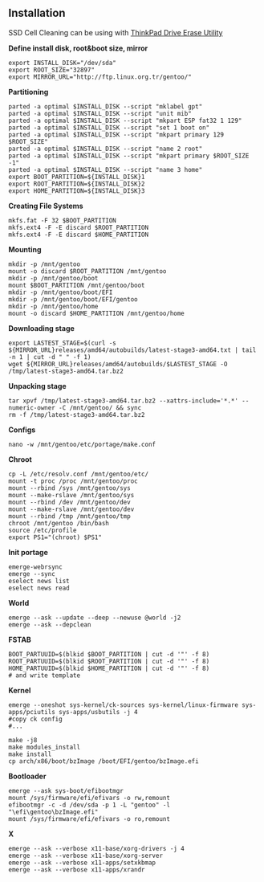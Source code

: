 ## Installation

SSD Cell Cleaning can be using with [ThinkPad Drive Erase Utility](https://pcsupport.lenovo.com/tr/tr/downloads/ds019026)


**Define install disk, root&boot size, mirror**
```
export INSTALL_DISK="/dev/sda"
export ROOT_SIZE="32897"
export MIRROR_URL="http://ftp.linux.org.tr/gentoo/"
```

**Partitioning**
```
parted -a optimal $INSTALL_DISK --script "mklabel gpt"
parted -a optimal $INSTALL_DISK --script "unit mib"
parted -a optimal $INSTALL_DISK --script "mkpart ESP fat32 1 129"
parted -a optimal $INSTALL_DISK --script "set 1 boot on"
parted -a optimal $INSTALL_DISK --script "mkpart primary 129 $ROOT_SIZE"
parted -a optimal $INSTALL_DISK --script "name 2 root"
parted -a optimal $INSTALL_DISK --script "mkpart primary $ROOT_SIZE -1"
parted -a optimal $INSTALL_DISK --script "name 3 home"
export BOOT_PARTITION=${INSTALL_DISK}1
export ROOT_PARTITION=${INSTALL_DISK}2
export HOME_PARTITION=${INSTALL_DISK}3
```

**Creating File Systems**
```
mkfs.fat -F 32 $BOOT_PARTITION
mkfs.ext4 -F -E discard $ROOT_PARTITION
mkfs.ext4 -F -E discard $HOME_PARTITION
```

**Mounting**
```
mkdir -p /mnt/gentoo
mount -o discard $ROOT_PARTITION /mnt/gentoo
mkdir -p /mnt/gentoo/boot
mount $BOOT_PARTITION /mnt/gentoo/boot
mkdir -p /mnt/gentoo/boot/EFI
mkdir -p /mnt/gentoo/boot/EFI/gentoo
mkdir -p /mnt/gentoo/home
mount -o discard $HOME_PARTITION /mnt/gentoo/home
```


**Downloading stage**
```
export LASTEST_STAGE=$(curl -s ${MIRROR_URL}releases/amd64/autobuilds/latest-stage3-amd64.txt | tail -n 1 | cut -d " " -f 1)
wget ${MIRROR_URL}releases/amd64/autobuilds/$LASTEST_STAGE -O /tmp/latest-stage3-amd64.tar.bz2
```

**Unpacking stage**
```
tar xpvf /tmp/latest-stage3-amd64.tar.bz2 --xattrs-include='*.*' --numeric-owner -C /mnt/gentoo/ && sync
rm -f /tmp/latest-stage3-amd64.tar.bz2
```

**Configs**
```
nano -w /mnt/gentoo/etc/portage/make.conf

```

**Chroot**
```
cp -L /etc/resolv.conf /mnt/gentoo/etc/
mount -t proc /proc /mnt/gentoo/proc
mount --rbind /sys /mnt/gentoo/sys
mount --make-rslave /mnt/gentoo/sys
mount --rbind /dev /mnt/gentoo/dev
mount --make-rslave /mnt/gentoo/dev
mount --rbind /tmp /mnt/gentoo/tmp
chroot /mnt/gentoo /bin/bash
source /etc/profile
export PS1="(chroot) $PS1"
```

**Init portage**
```
emerge-webrsync
emerge --sync
eselect news list 
eselect news read
```

**World**
```
emerge --ask --update --deep --newuse @world -j2
emerge --ask --depclean 
```

**FSTAB**
```
BOOT_PARTUUID=$(blkid $BOOT_PARTITION | cut -d '"' -f 8)
ROOT_PARTUUID=$(blkid $ROOT_PARTITION | cut -d '"' -f 8)
HOME_PARTUUID=$(blkid $HOME_PARTITION | cut -d '"' -f 8)
# and write template
```

**Kernel**
```
emerge --oneshot sys-kernel/ck-sources sys-kernel/linux-firmware sys-apps/pciutils sys-apps/usbutils -j 4
#copy ck config
#...

make -j8
make modules_install
make install
cp arch/x86/boot/bzImage /boot/EFI/gentoo/bzImage.efi
```

**Bootloader**
```
emerge --ask sys-boot/efibootmgr
mount /sys/firmware/efi/efivars -o rw,remount
efibootmgr -c -d /dev/sda -p 1 -L "gentoo" -l "\efi\gentoo\bzImage.efi"
mount /sys/firmware/efi/efivars -o ro,remount
```



**X**
```
emerge --ask --verbose x11-base/xorg-drivers -j 4
emerge --ask --verbose x11-base/xorg-server
emerge --ask --verbose x11-apps/setxkbmap
emerge --ask --verbose x11-apps/xrandr
```
